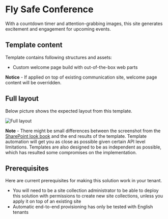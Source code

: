 # Fly Safe Conference

With a countdown timer and attention-grabbing images, this site generates excitement and engagement for upcoming events. 

## Template content

Template contains following structures and assets:

- Custom welcome page build with out-of-the-box web parts

**Notice** - If applied on top of existing communication site, welcome page content will be overridden.

## Full layout

Below picture shows the expected layout from this template.

![Full layout](./full-layout-flysafeconference.jpg)

**Note** - There might be small differences between the screenshot from the [SharePoint look book](https://spdesign.azurewebsites.net) and the end results of the template. Template automation will get you as close as possible given certain API level limitations. Templates are also designed to be as independent as possible, which has resulted some compromises on the implementation.

## Prerequisites

Here are current prerequisites for making this solution work in your tenant.

- You will need to be a site collection administrator to be able to deploy this solution with permissions to create new site collections, unless you apply it on top of an existing site
- Automatic end-to-end provisioning has only be tested with English tenants
